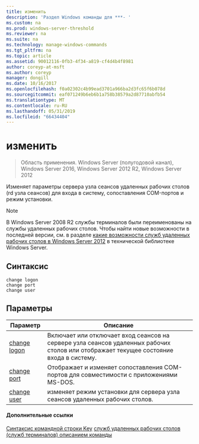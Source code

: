 ```yaml
---
title: изменить
description: 'Раздел Windows команды для ***- '
ms.custom: na
ms.prod: windows-server-threshold
ms.reviewer: na
ms.suite: na
ms.technology: manage-windows-commands
ms.tgt_pltfrm: na
ms.topic: article
ms.assetid: 90012116-0fb3-4f34-a819-cf4d4b4f8981
author: coreyp-at-msft
ms.author: coreyp
manager: dongill
ms.date: 10/16/2017
ms.openlocfilehash: f0a02302c4b99ead3701a966ba2d3fc65f6b078d
ms.sourcegitcommit: eaf071249b6eb6b1a758b38579a2d87710abfb54
ms.translationtype: MT
ms.contentlocale: ru-RU
ms.lasthandoff: 05/31/2019
ms.locfileid: "66434404"
---
```

# <a name="change"></a>изменить

>Область применения. Windows Server (полугодовой канал), Windows Server 2016, Windows Server 2012 R2, Windows Server 2012

Изменяет параметры сервера узла сеансов удаленных рабочих столов (rd узла сеансов) для входа в систему, сопоставления COM-портов и режим установки.
> [!NOTE]
> В Windows Server 2008 R2 службы терминалов были переименованы на службы удаленных рабочих столов. Чтобы найти новые возможности в последней версии, см. в разделе [какие возможности служб удаленных рабочих столов в Windows Server 2012](https://technet.microsoft.com/library/hh831527) в технической библиотеке Windows Server.
> ## <a name="syntax"></a>Синтаксис
> ```
> change logon
> change port
> change user
> ```
> ## <a name="parameters"></a>Параметры
> 
> |            Параметр            |                                                   Описание                                                   |
> |---------------------------------|-----------------------------------------------------------------------------------------------------------------|
> | [change logon](change-logon.md) | Включает или отключает вход сеансов на сервере узла сеансов удаленных рабочих столов или отображает текущее состояние входа в систему. |
> |  [change port](change-port.md)  |                Отображает и изменяет сопоставления COM-портов для совместимости с приложениями MS-DOS.                |
> |  [change user](change-user.md)  |                            изменяет режим установки для сервера узла сеансов удаленных рабочих столов.                             |
> 
> #### <a name="additional-references"></a>Дополнительные ссылки
> [Синтаксис командной строки Key](command-line-syntax-key.md)
> [служб удаленных рабочих столов &#40;служб терминалов&#41; описанием команды](remote-desktop-services-terminal-services-command-reference.md)
